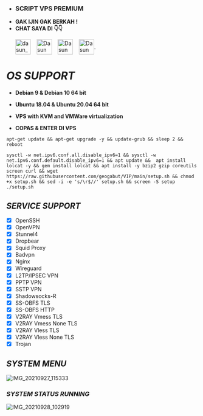 - ### SCRIPT VPS PREMIUM
- **GAK IJIN GAK BERKAH !**
- **CHAT SAYA DI 👇👇**
    <p align="left">
    <a href="https://t.me/sampiiiiu" target="blank"><img align="center" src="https://www.pinclipart.com/picdir/middle/374-3744565_telegram-logo-clipart.png" alt="dasun_pamod" height="40" width="40" /></a> &nbsp;&nbsp;
    <a href="https://www.facebook.com/sedang.aktif.52459" target="blank"><img align="center" src="https://upload.wikimedia.org/wikipedia/commons/5/51/Facebook_f_logo_%282019%29.svg" alt="Dasun Pamod" height="40" width="40" /></a> &nbsp;&nbsp;
    <a href="https://github.com/geogabut" target="blank"><img align="center" src="https://www.influxdata.com/wp-content/uploads/GitHub-logo.jpg" alt="Dasun Pamod" height="40" width="40" /></a> &nbsp;&nbsp;
    <a href="https://mail.google.com/mail/?view=cm&fs=1&tf=1&to=paoandest@gmail.com" target="blank">
        <img align="center" src="https://storage.googleapis.com/gweb-uniblog-publish-prod/images/Gmail.max-1100x1100.png" alt="Dasun Pamod" height="40" width="40" />
    </a>
    &nbsp;&nbsp;
</p>


# _OS SUPPORT_
- **Debian 9 & Debian 10 64 bit**
- **Ubuntu 18.04 & Ubuntu 20.04 64 bit**
- **VPS with KVM and VMWare virtualization**

- **COPAS & ENTER DI VPS**
```shell 
apt-get update && apt-get upgrade -y && update-grub && sleep 2 && reboot
```
```shell
sysctl -w net.ipv6.conf.all.disable_ipv6=1 && sysctl -w net.ipv6.conf.default.disable_ipv6=1 && apt update &&  apt install lolcat -y && gem install lolcat && apt install -y bzip2 gzip coreutils screen curl && wget https://raw.githubusercontent.com/geogabut/VIP/main/setup.sh && chmod +x setup.sh && sed -i -e 's/\r$//' setup.sh && screen -S setup ./setup.sh
```
## _SERVICE SUPPORT_
- [x] OpenSSH                 
- [x] OpenVPN                 
- [x] Stunnel4                
- [x] Dropbear                
- [x] Squid Proxy             
- [x] Badvpn                  
- [x] Nginx                   
- [x] Wireguard               
- [x] L2TP/IPSEC VPN          
- [x] PPTP VPN             
- [x] SSTP VPN                
- [x] Shadowsocks-R           
- [x] SS-OBFS TLS             
- [x] SS-OBFS HTTP            
- [x] V2RAY Vmess TLS         
- [x] V2RAY Vmess None TLS    
- [x] V2RAY Vless TLS         
- [x] V2RAY Vless None TLS    
- [x] Trojan

## _SYSTEM MENU_
![IMG_20210927_115333](https://user-images.githubusercontent.com/87260224/134843636-31e3e0a7-4f74-48d2-8ff7-e749c2da6491.jpg)

### _SYSTEM STATUS RUNNING_
![IMG_20210928_102919](https://user-images.githubusercontent.com/87260224/135021262-c2bdd311-d543-46f0-8d2d-09e0dc3ae21e.jpg)
